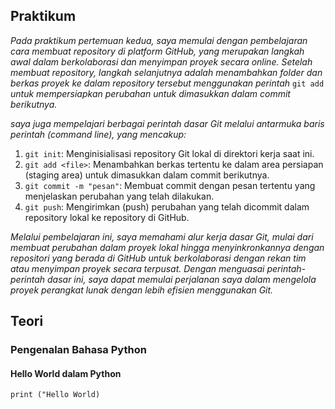 ## Praktikum

*Pada praktikum pertemuan kedua, saya memulai dengan pembelajaran cara membuat repository di platform GitHub, yang merupakan langkah awal dalam berkolaborasi dan menyimpan proyek secara online. Setelah membuat repository, langkah selanjutnya adalah menambahkan folder dan berkas proyek ke dalam repository tersebut menggunakan perintah* `git add` *untuk mempersiapkan perubahan untuk dimasukkan dalam commit berikutnya.*

*saya juga mempelajari berbagai perintah dasar Git melalui antarmuka baris perintah (command line), yang mencakup:*

1. `git init`: Menginisialisasi repository Git lokal di direktori kerja saat ini.
2. `git add <file>`: Menambahkan berkas tertentu ke dalam area persiapan (staging area) untuk dimasukkan dalam commit berikutnya.
3. `git commit -m "pesan"`: Membuat commit dengan pesan tertentu yang menjelaskan perubahan yang telah dilakukan.
4. `git push`: Mengirimkan (push) perubahan yang telah dicommit dalam repository lokal ke repository di GitHub.

*Melalui pembelajaran ini, saya memahami alur kerja dasar Git, mulai dari membuat perubahan dalam proyek lokal hingga menyinkronkannya dengan repositori yang berada di GitHub untuk berkolaborasi dengan rekan tim atau menyimpan proyek secara terpusat. Dengan menguasai perintah-perintah dasar ini, saya dapat memulai perjalanan saya dalam mengelola proyek perangkat lunak dengan lebih efisien menggunakan Git.*

## Teori

### Pengenalan Bahasa Python

#### Hello World dalam Python
```
print ("Hello World)